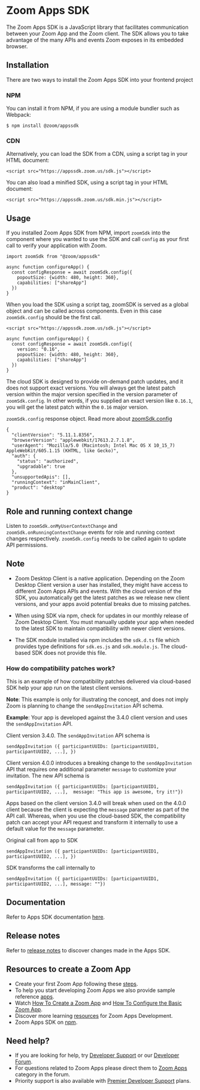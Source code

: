 # Zoom Apps SDK

The Zoom Apps SDK is a JavaScript library that facilitates communication between your Zoom App and the Zoom client. The SDK allows you to take advantage of the many APIs and events Zoom exposes in its embedded browser.

## Installation

There are two ways to install the Zoom Apps SDK into your frontend project

### NPM

You can install it from NPM, if you are using a module bundler such as Webpack:

```
$ npm install @zoom/appssdk
```

### CDN

Alternatively, you can load the SDK from a CDN, using a script tag in your HTML document:

```
<script src="https://appssdk.zoom.us/sdk.js"></script>
```

You can also load a minified SDK, using a script tag in your HTML document:

```
<script src="https://appssdk.zoom.us/sdk.min.js"></script>
```

## Usage

If you installed Zoom Apps SDK from NPM, import `zoomSdk` into the component where you wanted to use the SDK and call `config` as your first call to verify your application with Zoom.

```
import zoomSdk from "@zoom/appssdk"

async function configureApp() {
  const configResponse = await zoomSdk.config({
    popoutSize: {width: 480, height: 360},
    capabilities: ["shareApp"]
  })
}
```

When you load the SDK using a script tag, zoomSDK is served as a global object and can be called across components. Even in this case `zoomSdk.config` should be the first call.

```
<script src="https://appssdk.zoom.us/sdk.js"></script>

async function configureApp() {
  const configResponse = await zoomSdk.config({
    version: "0.16",
    popoutSize: {width: 480, height: 360},
    capabilities: ["shareApp"]
  })
}
```

The cloud SDK is designed to provide on-demand patch updates, and it does not support exact versions. You will always get the latest patch version within the major version specified in the version parameter of `zoomSdk.config`. In other words, if you supplied an exact version like `0.16.1`, you will get the latest patch within the `0.16` major version.

`zoomSdk.config` response object. Read more about [zoomSdk.config](https://appssdk.zoom.us/classes/ZoomSdk.ZoomSdk.html#config)

```
{
  "clientVersion": "5.11.1.8356",
  "browserVersion": "applewebkit/17613.2.7.1.8",
  "userAgent": "Mozilla/5.0 (Macintosh; Intel Mac OS X 10_15_7) AppleWebKit/605.1.15 (KHTML, like Gecko)",
  "auth": {
    "status": "authorized",
    "upgradable": true
  },
  "unsupportedApis": [],
  "runningContext": "inMainClient",
  "product": "desktop"
}
```

## Role and running context change

Listen to `zoomSdk.onMyUserContextChange` and `zoomSdk.onRunningContextChange` events for role and running context changes respectively. `zoomSdk.config` needs to be called again to update API permissions.

## Note

- Zoom Desktop Client is a native application. Depending on the Zoom Desktop Client version a user has installed, they might have access to different Zoom Apps APIs and events. With the cloud version of the SDK, you automatically get the latest patches as we release new client versions, and your apps avoid potential breaks due to missing patches.

- When using SDK via npm, check for updates in our monthly release of Zoom Desktop Client. You must manually update your app when needed to the latest SDK to maintain compatibility with newer client versions.

- The SDK module installed via npm includes the `sdk.d.ts` file which provides type definitions for `sdk.es.js` and `sdk.module.js`. The cloud-based SDK does not provide this file.

### How do compatibility patches work?

This is an example of how compatibility patches delivered via cloud-based SDK help your app run on the latest client versions.

**Note**: This example is only for illustrating the concept, and does not imply Zoom is planning to change the `sendAppInvitation` API schema.

**Example**:
Your app is developed against the 3.4.0 client version and uses the `sendAppInvitation` API.

Client version 3.4.0. The `sendAppInvitation` API schema is

```
sendAppInvitation ({ participantUUIDs: [participantUUID1, participantUUID2, ...], })
```

Client version 4.0.0 introduces a breaking change to the `sendAppInvitation` API that requires one additional parameter `message` to customize your invitation. The new API schema is

```
sendAppInvitation ({ participantUUIDs: [participantUUID1, participantUUID2, ...],  message: "This app is awesome, try it!"})
```

Apps based on the client version 3.4.0 will break when used on the 4.0.0 client because the client is expecting the `message` parameter as part of the API call. Whereas, when you use the cloud-based SDK, the compatibility patch can accept your API request and transform it internally to use a default value for the `message` parameter.

Original call from app to SDK

```
sendAppInvitation ({ participantUUIDs: [participantUUID1, participantUUID2, ...], })
```

SDK transforms the call internally to

```
sendAppInvitation ({ participantUUIDs: [participantUUID1, participantUUID2, ...], message: ""})
```

## Documentation

Refer to Apps SDK documentation [here](https://appssdk.zoom.us/classes/ZoomSdk.ZoomSdk.html).

## Release notes

Refer to [release notes](https://github.com/zoom/appssdk/releases) to discover changes made in the Apps SDK.

## Resources to create a Zoom App

- Create your first Zoom App following these [steps](https://developers.zoom.us/docs/zoom-apps/create/).
- To help you start developing Zoom Apps we also provide sample reference [apps](https://developers.zoom.us/docs/zoom-apps/reference-apps/).
- Watch [How To Create a Zoom App](https://www.youtube.com/watch?v=otlyDxnU-RI) and [How To Configure the Basic Zoom App](https://www.youtube.com/watch?v=SS87nqO9ScQ).
- Discover more learning [resources](https://developers.zoom.us/docs/zoom-apps/) for Zoom Apps Development.
- Zoom Apps SDK on [npm](https://www.npmjs.com/package/@zoom/appssdk).

## Need help?

- If you are looking for help, try [Developer Support](https://devsupport.zoom.us/hc/en-us) or our [Developer Forum](https://devforum.zoom.us/).
- For questions related to Zoom Apps please direct them to [Zoom Apps](https://devforum.zoom.us/c/zoom-apps/39) category in the forum.
- Priority support is also available with [Premier Developer Support](https://explore.zoom.us/docs/en-us/developer-support-plans.html) plans.
